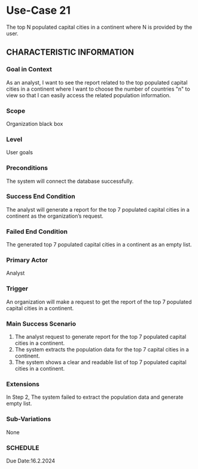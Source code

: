 # Use-Case 21
The top N populated capital cities in a continent where N is provided by the user.
## CHARACTERISTIC INFORMATION
### Goal in Context
As an analyst, I want to see the report related to the top populated capital cities in a continent where I want to choose the number of countries "n" to view so that I can easily access the related population information.
### Scope
Organization black box
### Level
User goals
### Preconditions
The system will connect the database successfully.
### Success End Condition
The analyst will generate a report for the top 7 populated capital cities in a continent as the organization’s request.
### Failed End Condition
The generated top 7 populated capital cities in a continent as an empty list.
### Primary Actor
Analyst
### Trigger
An organization will make a request to get the report of the top 7 populated capital cities in a continent. 
### Main Success Scenario
1.  The analyst request to generate report for the top 7 populated capital cities in a continent.
2.  The system extracts the population data for the top 7 capital cities in a continent.
3.  The system shows a clear and readable list of top 7 populated capital cities in a continent. 
### Extensions
In Step 2, The system failed to extract the population data and generate empty list.
### Sub-Variations
None
### SCHEDULE
Due Date:16.2.2024
